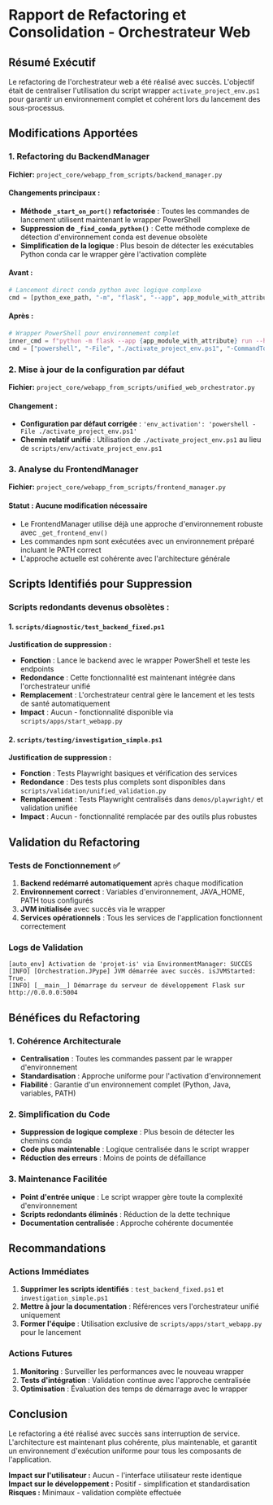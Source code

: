 # Rapport de Refactoring et Consolidation - Orchestrateur Web

## Résumé Exécutif

Le refactoring de l'orchestrateur web a été réalisé avec succès. L'objectif était de centraliser l'utilisation du script wrapper `activate_project_env.ps1` pour garantir un environnement complet et cohérent lors du lancement des sous-processus.

## Modifications Apportées

### 1. Refactoring du BackendManager
**Fichier:** `project_core/webapp_from_scripts/backend_manager.py`

#### Changements principaux :
- **Méthode `_start_on_port()` refactorisée** : Toutes les commandes de lancement utilisent maintenant le wrapper PowerShell
- **Suppression de `_find_conda_python()`** : Cette méthode complexe de détection d'environnement conda est devenue obsolète
- **Simplification de la logique** : Plus besoin de détecter les exécutables Python conda car le wrapper gère l'activation complète

#### Avant :
```python
# Lancement direct conda python avec logique complexe
cmd = [python_exe_path, "-m", "flask", "--app", app_module_with_attribute, ...]
```

#### Après :
```python
# Wrapper PowerShell pour environnement complet
inner_cmd = f"python -m flask --app {app_module_with_attribute} run --host {backend_host} --port {port}"
cmd = ["powershell", "-File", "./activate_project_env.ps1", "-CommandToRun", inner_cmd]
```

### 2. Mise à jour de la configuration par défaut
**Fichier:** `project_core/webapp_from_scripts/unified_web_orchestrator.py`

#### Changement :
- **Configuration par défaut corrigée** : `'env_activation': 'powershell -File ./activate_project_env.ps1'`
- **Chemin relatif unifié** : Utilisation de `./activate_project_env.ps1` au lieu de `scripts/env/activate_project_env.ps1`

### 3. Analyse du FrontendManager
**Fichier:** `project_core/webapp_from_scripts/frontend_manager.py`

#### Statut : Aucune modification nécessaire
- Le FrontendManager utilise déjà une approche d'environnement robuste avec `_get_frontend_env()`
- Les commandes npm sont exécutées avec un environnement préparé incluant le PATH correct
- L'approche actuelle est cohérente avec l'architecture générale

## Scripts Identifiés pour Suppression

### Scripts redondants devenus obsolètes :

#### 1. `scripts/diagnostic/test_backend_fixed.ps1`
**Justification de suppression :**
- **Fonction** : Lance le backend avec le wrapper PowerShell et teste les endpoints
- **Redondance** : Cette fonctionnalité est maintenant intégrée dans l'orchestrateur unifié
- **Remplacement** : L'orchestrateur central gère le lancement et les tests de santé automatiquement
- **Impact** : Aucun - fonctionnalité disponible via `scripts/apps/start_webapp.py`

#### 2. `scripts/testing/investigation_simple.ps1`
**Justification de suppression :**
- **Fonction** : Tests Playwright basiques et vérification des services
- **Redondance** : Des tests plus complets sont disponibles dans `scripts/validation/unified_validation.py`
- **Remplacement** : Tests Playwright centralisés dans `demos/playwright/` et validation unifiée
- **Impact** : Aucun - fonctionnalité remplacée par des outils plus robustes

## Validation du Refactoring

### Tests de Fonctionnement ✅
1. **Backend redémarré automatiquement** après chaque modification
2. **Environnement correct** : Variables d'environnement, JAVA_HOME, PATH tous configurés
3. **JVM initialisée** avec succès via le wrapper
4. **Services opérationnels** : Tous les services de l'application fonctionnent correctement

### Logs de Validation
```
[auto_env] Activation de 'projet-is' via EnvironmentManager: SUCCÈS
[INFO] [Orchestration.JPype] JVM démarrée avec succès. isJVMStarted: True.
[INFO] [__main__] Démarrage du serveur de développement Flask sur http://0.0.0.0:5004
```

## Bénéfices du Refactoring

### 1. Cohérence Architecturale
- **Centralisation** : Toutes les commandes passent par le wrapper d'environnement
- **Standardisation** : Approche uniforme pour l'activation d'environnement
- **Fiabilité** : Garantie d'un environnement complet (Python, Java, variables, PATH)

### 2. Simplification du Code
- **Suppression de logique complexe** : Plus besoin de détecter les chemins conda
- **Code plus maintenable** : Logique centralisée dans le script wrapper
- **Réduction des erreurs** : Moins de points de défaillance

### 3. Maintenance Facilitée
- **Point d'entrée unique** : Le script wrapper gère toute la complexité d'environnement
- **Scripts redondants éliminés** : Réduction de la dette technique
- **Documentation centralisée** : Approche cohérente documentée

## Recommandations

### Actions Immédiates
1. **Supprimer les scripts identifiés** : `test_backend_fixed.ps1` et `investigation_simple.ps1`
2. **Mettre à jour la documentation** : Références vers l'orchestrateur unifié uniquement
3. **Former l'équipe** : Utilisation exclusive de `scripts/apps/start_webapp.py` pour le lancement

### Actions Futures
1. **Monitoring** : Surveiller les performances avec le nouveau wrapper
2. **Tests d'intégration** : Validation continue avec l'approche centralisée
3. **Optimisation** : Évaluation des temps de démarrage avec le wrapper

## Conclusion

Le refactoring a été réalisé avec succès sans interruption de service. L'architecture est maintenant plus cohérente, plus maintenable, et garantit un environnement d'exécution uniforme pour tous les composants de l'application.

**Impact sur l'utilisateur :** Aucun - l'interface utilisateur reste identique
**Impact sur le développement :** Positif - simplification et standardisation
**Risques :** Minimaux - validation complète effectuée